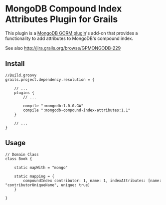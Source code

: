 # MongoDB Compound Index Attributes Plugin for Grails #

This plugin is a [MongoDB GORM plugin](http://grails.org/plugin/mongodb)'s add-on that provides a functionality to add attributes to MongoDB's compound index.

See also http://jira.grails.org/browse/GPMONGODB-229

## Install ##

    //Build.groovy
    grails.project.dependency.resolution = {

        // ...
        plugins {
            // ...

            compile ":mongodb:1.0.0.GA"
            compile ":mongodb-compound-index-attributes:1.1"
        }

        // ...
    }

## Usage ##

    // Domain Class
    class Book {

        static mapWith = "mongo"

        static mapping = {
            compoundIndex contributor: 1, name: 1, indexAttributes: [name: "contributorUniqueName", unique: true]
        }

    }

